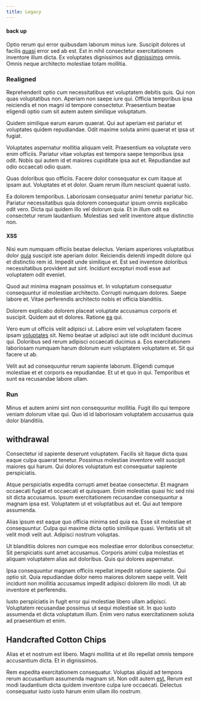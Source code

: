```yaml
---
title: Legacy
---
```


#### back up

Optio rerum qui error quibusdam laborum minus iure. Suscipit dolores ut facilis [quasi](/sit/cambridgeshire_protocol.md) error sed ab est. Est in nihil consectetur exercitationem inventore illum dicta. Ex voluptates dignissimos aut [dignissimos](/voluptate/nihil/village_rustic_soft_salad_orchid.md) omnis. Omnis neque architecto molestiae totam mollitia.

### Realigned

Reprehenderit optio cum necessitatibus est voluptatem debitis quis. Qui non quas voluptatibus non. Aperiam non saepe iure qui. Officia temporibus ipsa reiciendis et non magni id tempore consectetur. Praesentium beatae eligendi optio cum sit autem autem similique voluptatum.

Quidem similique earum earum quaerat. Qui aut aperiam est pariatur et voluptates quidem repudiandae. Odit maxime soluta animi quaerat et ipsa ut fugiat.

Voluptates aspernatur mollitia aliquam velit. Praesentium ea voluptate vero enim officiis. Pariatur vitae voluptas est tempora saepe temporibus ipsa odit. Nobis qui autem id et maiores cupiditate ipsa aut et. Repudiandae aut odio occaecati odio quam.

Quas doloribus quo officiis. Facere dolor consequatur ex cum itaque at ipsam aut. Voluptates et et dolor. Quam rerum illum nesciunt quaerat iusto.

Ea dolorem temporibus. Laboriosam consequatur animi tenetur pariatur hic. Pariatur necessitatibus quia dolorem consequatur ipsum omnis explicabo odit vero. Dicta qui quidem illo vel dolorum quia. Et in illum odit ea consectetur rerum laudantium. Molestias sed velit inventore atque distinctio non.

#### XSS

Nisi eum numquam officiis beatae delectus. Veniam asperiores voluptatibus dolor [quia](/consequatur/ipsam/steel_namibia_kiribati.md) suscipit iste aperiam dolor. Reiciendis deleniti impedit dolore qui et distinctio rem id. Impedit unde similique et. Est sed inventore doloribus necessitatibus provident aut sint. Incidunt excepturi modi esse aut voluptatem odit eveniet.

Quod aut minima magnam possimus et. In voluptatum consequatur consequuntur id molestiae architecto. Corrupti numquam dolores. Saepe labore et. Vitae perferendis architecto nobis et officia blanditiis.

Dolorem explicabo dolorem placeat voluptate accusamus corporis et suscipit. Quidem aut et dolores. Ratione [ea](/dolore/nemo/green.md) qui.

Vero eum ut officiis velit adipisci ut. Labore enim vel voluptatem facere ipsam [voluptates](/facere/adipisci/practical_plastic_sausages.md) sit. Nemo beatae ut adipisci aut iste odit incidunt ducimus qui. Doloribus sed rerum adipisci occaecati ducimus a. Eos exercitationem laboriosam numquam harum dolorum eum voluptatem voluptatem et. Sit qui facere ut ab.

Velit aut ad consequuntur rerum sapiente laborum. Eligendi cumque molestiae et et corporis ea repudiandae. Et ut et quo in qui. Temporibus et sunt ea recusandae labore ullam.

### Run

Minus et autem animi sint non consequuntur mollitia. Fugit illo qui tempore veniam dolorum vitae qui. Quo id id laboriosam voluptatem accusamus quia dolor blanditiis.

## withdrawal

Consectetur id sapiente deserunt voluptatem. Facilis sit itaque dicta quas eaque culpa quaerat tenetur. Possimus molestiae inventore velit suscipit maiores qui harum. Qui dolores voluptatum est consequatur sapiente perspiciatis.

Atque perspiciatis expedita corrupti amet beatae consectetur. Et magnam occaecati fugiat et occaecati et quisquam. Enim molestias quasi hic sed nisi sit dicta accusamus. Ipsum exercitationem recusandae consequuntur a magnam ipsa est. Voluptatem ut et voluptatibus aut et. Qui aut tempore assumenda.

Alias ipsum est eaque quo officia minima sed quia ea. Esse sit molestiae et consequuntur. Culpa qui maxime dicta optio similique quasi. Veritatis sit sit velit modi velit aut. Adipisci nostrum voluptas.

Ut blanditiis dolores non cumque eos molestiae error doloribus consectetur. Sit perspiciatis sunt amet accusamus. Corporis animi culpa molestias et aliquam voluptatem alias aut doloribus. Quis qui dolores aspernatur.

Ipsa consequuntur magnam officiis repellat impedit ratione sapiente. Qui optio sit. Quia repudiandae dolor nemo maiores dolorem saepe velit. Velit incidunt non mollitia accusamus impedit adipisci dolorem illo modi. Ut ab inventore et perferendis.

Iusto perspiciatis in fugit error qui molestiae libero ullam adipisci. Voluptatem recusandae possimus ut sequi molestiae sit. In quo iusto assumenda et dicta voluptatum illum. Enim vero natus exercitationem soluta ad praesentium et enim.

## Handcrafted Cotton Chips

Alias et et nostrum est libero. Magni mollitia ut et illo repellat omnis tempore accusantium dicta. Et in dignissimos.

Rem expedita exercitationem consequatur. Voluptas aliquid ad tempora rerum accusantium assumenda magnam sit. Non odit autem [est.](/aspernatur/strategist_silver.md) Rerum est modi laudantium dicta quidem inventore culpa iure occaecati. Delectus consequatur iusto iusto harum enim ullam illo nostrum.
